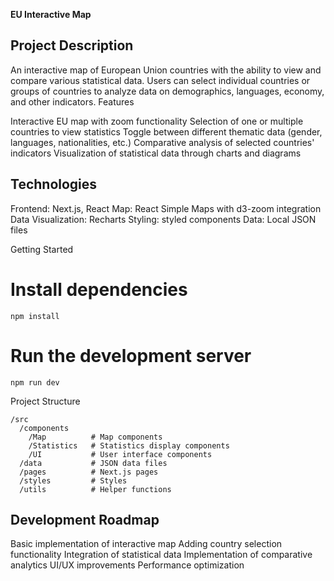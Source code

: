 **EU Interactive Map**

## Project Description

An interactive map of European Union countries with the ability to view and compare various statistical data. Users can select individual countries or groups of countries to analyze data on demographics, languages, economy, and other indicators.
Features

Interactive EU map with zoom functionality
Selection of one or multiple countries to view statistics
Toggle between different thematic data (gender, languages, nationalities, etc.)
Comparative analysis of selected countries' indicators
Visualization of statistical data through charts and diagrams

## Technologies

Frontend: Next.js, React
Map: React Simple Maps with d3-zoom integration
Data Visualization: Recharts
Styling: styled components
Data: Local JSON files

Getting Started


# Install dependencies

```
npm install
```

# Run the development server

```
npm run dev
```

Project Structure

```
/src
  /components
    /Map          # Map components
    /Statistics   # Statistics display components
    /UI           # User interface components
  /data           # JSON data files
  /pages          # Next.js pages
  /styles         # Styles
  /utils          # Helper functions
```

## Development Roadmap

Basic implementation of interactive map
Adding country selection functionality
Integration of statistical data
Implementation of comparative analytics
UI/UX improvements
Performance optimization